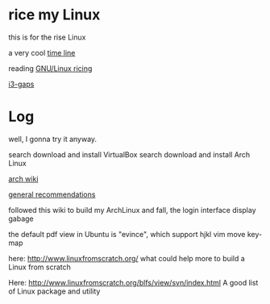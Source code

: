 rice my Linux
================================================================================

this is for the rise Linux

a very cool [time line](https://upload.wikimedia.org/wikipedia/commons/1/1b/Linux_Distribution_Timeline.svg)

reading [GNU/Linux ricing](https://wiki.installgentoo.com/index.php/GNU/Linux_ricing)

[i3-gaps](https://github.com/Airblader/i3)

Log
================================================================================

well, I gonna try it anyway.

search download and install VirtualBox
search download and install Arch Linux

[arch wiki](https://wiki.archlinux.org/index.php/Frequently_asked_questions)

[general recommendations](https://wiki.archlinux.org/index.php/General_recommendations)

followed this wiki to build my ArchLinux and fall, the login interface display gabage

the default pdf view in Ubuntu is "evince", which support hjkl vim move key-map

here: http://www.linuxfromscratch.org/
what could help more to build a Linux from scratch

Here: http://www.linuxfromscratch.org/blfs/view/svn/index.html
A good list of Linux package and utility
